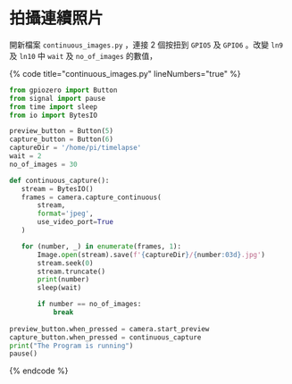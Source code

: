 # 拍攝連續照片

&#x20;開新檔案 `continuous_images.py` ，連接 2 個按扭到 `GPIO5` 及 `GPIO6` 。改變 `ln9` 及 `ln10` 中 `wait` 及 `no_of_images` 的數值，

{% code title="continuous_images.py" lineNumbers="true" %}
```python
from gpiozero import Button
from signal import pause
from time import sleep 
from io import BytesIO

preview_button = Button(5)
capture_button = Button(6)
captureDir = '/home/pi/timelapse'
wait = 2 
no_of_images = 30

def continuous_capture():
   stream = BytesIO()
   frames = camera.capture_continuous(
       stream,
       format='jpeg',
       use_video_port=True 
   )

   for (number, _) in enumerate(frames, 1):
       Image.open(stream).save(f'{captureDir}/{number:03d}.jpg')
       stream.seek(0)
       stream.truncate()
       print(number)
       sleep(wait)

       if number == no_of_images:
           break
           
preview_button.when_pressed = camera.start_preview
capture_button.when_pressed = continuous_capture
print("The Program is running")
pause()
```
{% endcode %}



